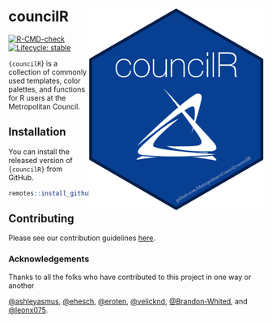 
<!-- README.md is generated from README.Rmd. Please edit that file -->

# councilR <img src="man/figures/logo.png" align="right" height="400" />

<!-- badges: start -->

[![R-CMD-check](https://github.com/Metropolitan-Council/councilR/workflows/R-CMD-check/badge.svg)](https://github.com/Metropolitan-Council/councilR/actions)
[![Lifecycle:
stable](https://img.shields.io/badge/lifecycle-stable-brightgreen.svg)](https://lifecycle.r-lib.org/articles/stages.html#stable)
<!-- badges: end -->

`{councilR`} is a collection of commonly used templates, color palettes,
and functions for R users at the Metropolitan Council.

## Installation

You can install the released version of `{councilR}` from GitHub.

``` r
remotes::install_github("Metropolitan-Council/councilR")
```

## Contributing

Please see our contribution guidelines [here](.github/CONTRIBUTING.md).

### Acknowledgements

Thanks to all the folks who have contributed to this project in one way
or another

[@ashleyasmus](https://github.com/ashleyasmus),
[@ehesch](https://github.com/ehesch),
[@eroten](https://github.com/eroten),
[@velicknd](https://github.com/velicknd),
[@Brandon-Whited](https://github.com/Brandon-Whited), and
[@leonx075](https://github.com/leonx075).
